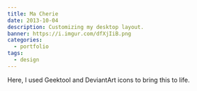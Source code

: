 ```yaml
---
title: Ma Cherie
date: 2013-10-04
description: Customizing my desktop layout.
banner: https://i.imgur.com/dfXjIiB.png
categories:
  - portfolio
tags:
  - design
---
```


Here, I used Geektool and DeviantArt icons to bring this to life.
